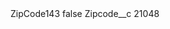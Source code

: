 <?xml version="1.0" encoding="UTF-8"?>
<CustomMetadata xmlns="http://soap.sforce.com/2006/04/metadata" xmlns:xsi="http://www.w3.org/2001/XMLSchema-instance" xmlns:xsd="http://www.w3.org/2001/XMLSchema">
    <label>ZipCode143</label>
    <protected>false</protected>
    <values>
        <field>Zipcode__c</field>
        <value xsi:type="xsd:string">21048</value>
    </values>
</CustomMetadata>
